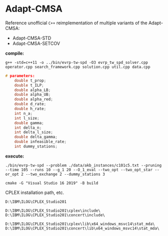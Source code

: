 # Adapt-CMSA

Reference unofficial `C++` reimplementation of multiple variants of the Adapt-CMSA:

- Adapt-CMSA-STD
- Adapt-CMSA-SETCOV

**compile:**

```shell
g++ -std=c++11 -o ../bin/evrp-tw-spd -O3 evrp_tw_spd_solver.cpp operator.cpp search_framework.cpp solution.cpp util.cpp data.cpp
```

```c++
# parameters:
    double t_prop;
    double t_ILP;
    double alpha_LB; 
    double alpha_UB; 
    double alpha_red; 
    double d_rate; 
    double h_rate; 
    int n_a; 
    int l_size; 
    double gamma; 
    int delta_n; 
    int delta_l_size; 
    double delta_gamma; 
    double infeasible_rate; 
    int dummy_stations;
```

**execute:**

```shell
./bin/evrp-tw-spd --problem ./data/akb_instances/c101c5.txt --pruning --time 105 --runs 10 --g_1 20 --O_1_eval --two_opt --two_opt_star --or_opt 2 --two_exchange 2 --dummy_stations 3
```



```shell
cmake -G "Visual Studio 16 2019" -B build
```



CPLEX installation path, etc.

```shell
D:\IBM\ILOG\CPLEX_Studio201

D:\IBM\ILOG\CPLEX_Studio201\cplex\include\
D:\IBM\ILOG\CPLEX_Studio201\concert\include\

D:\IBM\ILOG\CPLEX_Studio201\cplex\lib\x64_windows_msvc14\stat_mda\
D:\IBM\ILOG\CPLEX_Studio201\concert\lib\x64_windows_msvc14\stat_mda\


```

